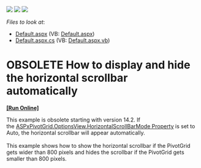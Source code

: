 <!-- default badges list -->
![](https://img.shields.io/endpoint?url=https://codecentral.devexpress.com/api/v1/VersionRange/134061640/13.1.4%2B)
[![](https://img.shields.io/badge/Open_in_DevExpress_Support_Center-FF7200?style=flat-square&logo=DevExpress&logoColor=white)](https://supportcenter.devexpress.com/ticket/details/E2298)
[![](https://img.shields.io/badge/📖_How_to_use_DevExpress_Examples-e9f6fc?style=flat-square)](https://docs.devexpress.com/GeneralInformation/403183)
<!-- default badges end -->
<!-- default file list -->
*Files to look at*:

* [Default.aspx](./CS/WebSite/Default.aspx) (VB: [Default.aspx](./VB/WebSite/Default.aspx))
* [Default.aspx.cs](./CS/WebSite/Default.aspx.cs) (VB: [Default.aspx.vb](./VB/WebSite/Default.aspx.vb))
<!-- default file list end -->
# OBSOLETE  How to display and hide the horizontal scrollbar automatically
<!-- run online -->
**[[Run Online]](https://codecentral.devexpress.com/e2298)**
<!-- run online end -->


<p>This example is obsolete starting with version 14.2. If the <a href="https://documentation.devexpress.com/#AspNet/DevExpressWebASPxPivotGridPivotGridWebOptionsView_HorizontalScrollBarModetopic">ASPxPivotGrid.OptionsView.HorizontalScrollBarMode Property</a> is set to Auto, the horizontal scrollbar will appear automatically.<br><br>This example shows how to show the horizontal scrollbar if the PivotGrid gets wider than 800 pixels and hides the scrollbar if the PivotGrid gets smaller than 800 pixels.</p>

<br/>


